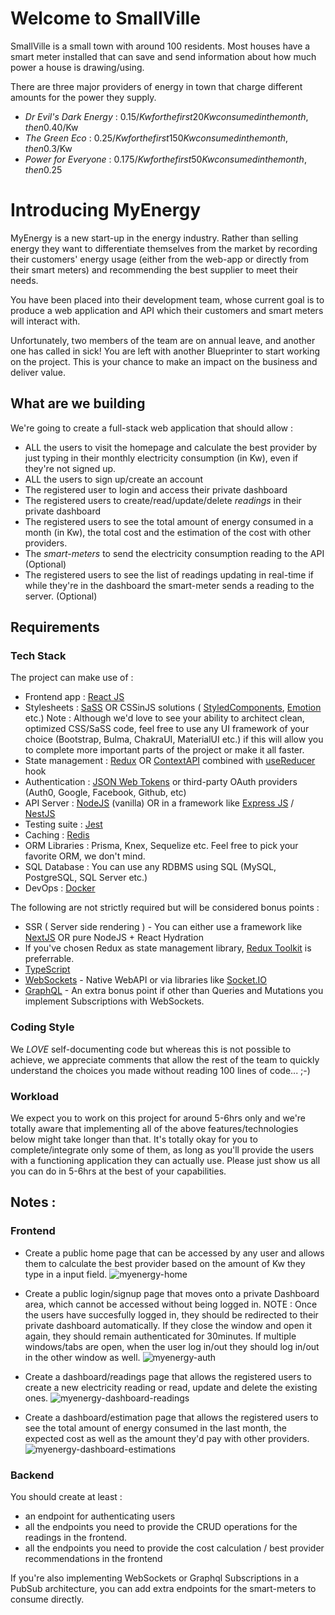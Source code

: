 # Welcome to SmallVille

SmallVille is a small town with around 100 residents. Most houses have a smart meter installed that can save and send information about how much power a house is drawing/using.

There are three major providers of energy in town that charge different amounts for the power they supply.

- _Dr Evil's Dark Energy_ : 0.15$/Kw for the first 20Kw consumed in the month, then 0.40$/Kw
- _The Green Eco_ : 0.25$/Kw for the first 150Kw consumed in the month, then 0.3$/Kw
- _Power for Everyone_ : 0.175$/Kw for the first 50Kw consumed in the month, then 0.25$

# Introducing MyEnergy

MyEnergy is a new start-up in the energy industry. Rather than selling energy they want to differentiate themselves from the market by recording their customers' energy usage (either from the web-app or directly from their smart meters) and recommending the best supplier to meet their needs.

You have been placed into their development team, whose current goal is to produce a web application and API which their customers and smart meters will interact with.

Unfortunately, two members of the team are on annual leave, and another one has called in sick! You are left with another Blueprinter to start working on the project. This is your chance to make an impact on the business and deliver value.


## What are we building

We're going to create a full-stack web application that should allow : 

- ALL the users to visit the homepage and calculate the best provider by just typing in their monthly electricity consumption (in Kw), even if they're not signed up.
- ALL the users to sign up/create an account
- The registered user to login and access their private dashboard
- The registered users to create/read/update/delete _readings_ in their private dashboard
- The registered users to see the total amount of energy consumed in a month (in Kw), the total cost and the estimation of the cost with other providers.
- The _smart-meters_ to send the electricity consumption reading to the API (Optional)
- The registered users to see the list of readings updating in real-time if while they're in the dashboard the smart-meter sends a reading to the server. (Optional)


## Requirements

### Tech Stack

The project can make use of :
- Frontend app : [React JS](https://reactjs.org)
- Stylesheets : [SaSS](https://sass-lang.com/) OR CSSinJS solutions ( [StyledComponents](https://styled-components.com/),  [Emotion](https://emotion.sh/) etc.)
Note : Although we'd love to see your ability to architect clean, optimized CSS/SaSS code, feel free to use any UI framework of your choice (Bootstrap, Bulma, ChakraUI, MaterialUI etc.) if this will allow you to complete more important parts of the project or make it all faster.
- State management : [Redux](https://reduxjs.org) OR [ContextAPI](https://reactjs.org/docs/context.html) combined with [useReducer](https://reactjs.org/docs/hooks-reference.html#usereducer) hook
- Authentication : [JSON Web Tokens](https://jwt.io/) or third-party OAuth providers (Auth0, Google, Facebook, Github, etc)
- API Server : [NodeJS](https://nodejs.org) (vanilla) OR in a framework like [Express JS](http://expressjs.com/) / [NestJS](https://nestjs.com/)
- Testing suite : [Jest](https://jestjs.io/)
- Caching : [Redis](https://redis.io)
- ORM Libraries : Prisma, Knex, Sequelize etc. Feel free to pick your favorite ORM, we don't mind.
- SQL Database : You can use any RDBMS using SQL (MySQL, PostgreSQL, SQL Server etc.)
- DevOps : [Docker](https://www.docker.com/)

The following are not strictly required but will be considered bonus points :
- SSR ( Server side rendering ) - You can either use a framework like [NextJS](https://nextjs.org) OR pure NodeJS + React Hydration
- If you've chosen Redux as state management library, [Redux Toolkit](https://redux-toolkit.js.org/) is preferrable.
- [TypeScript](https://www.typescriptlang.org/)
- [WebSockets](https://en.wikipedia.org/wiki/WebSocket) - Native WebAPI or via libraries like [Socket.IO](https://socket.io/)
- [GraphQL](https://graphql.org/) -  An extra bonus point if other than Queries and Mutations you implement Subscriptions with WebSockets.

### Coding Style

We _LOVE_ self-documenting code but whereas this is not possible to achieve, we appreciate comments that allow the rest of the team to quickly understand the choices you made without reading 100 lines of code... ;-)

### Workload

We expect you to work on this project for around 5-6hrs only and we're totally aware that implementing all of the above features/technologies below might take longer than that.
It's totally okay for you to complete/integrate only some of them, as long as you'll provide the users with a functioning application they can actually use. 
Please just show us all you can do in 5-6hrs at the best of your capabilities.

## Notes :

### Frontend

- Create a public home page that can be accessed by any user and allows them to calculate the best provider based on the amount of Kw they type in a input field.
![myenergy-home](https://user-images.githubusercontent.com/11819325/125870503-51b4675d-70d0-4401-a93a-c0512ebb7411.png)


- Create a public login/signup page that moves onto a private Dashboard area, which cannot be accessed without being logged in. 
NOTE : Once the users have succesfully logged in, they should be redirected to their private dashboard automatically.
If they close the window and open it again, they should remain authenticated for 30minutes.
If multiple windows/tabs are open, when the user log in/out they should log in/out in the other window as well.
![myenergy-auth](https://user-images.githubusercontent.com/11819325/125870518-fb875c1f-2794-4fa6-8c9e-0ab46c6eac04.png)


- Create a dashboard/readings page that allows the registered users to create a new electricity reading or read, update and delete the existing ones.
![myenergy-dashboard-readings](https://user-images.githubusercontent.com/11819325/125870530-d48eb34d-e16f-43fd-8e93-0fccd9877a6b.png)

- Create a dashboard/estimation page that allows the registered users to see the total amount of energy consumed in the last month, the expected cost as well as the amount they'd pay with other providers.
![myenergy-dashboard-estimations](https://user-images.githubusercontent.com/11819325/125870651-1c5d186e-7ebf-4b5c-a633-a5c7511f44c5.png)


### Backend

You should create at least :
- an endpoint for authenticating users
- all the endpoints you need to provide the CRUD operations for the readings in the frontend.
- all the endpoints you need to provide the cost calculation / best provider recommendations in the frontend

If you're also implementing WebSockets or Graphql Subscriptions in a PubSub architecture, you can add extra endpoints for the smart-meters to consume directly.
